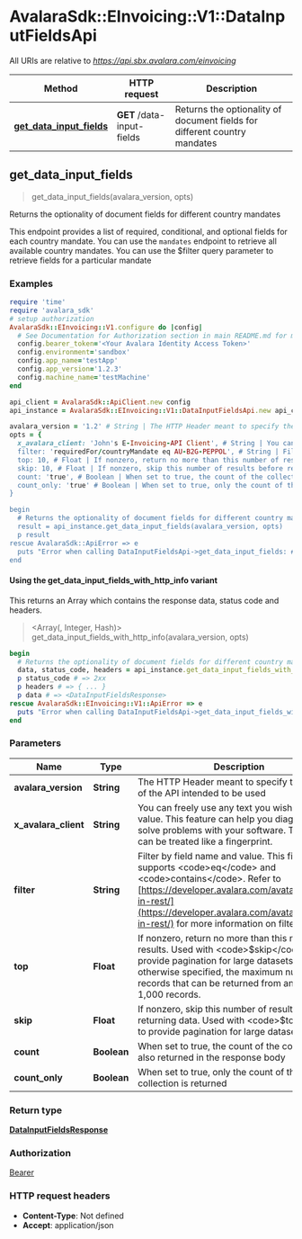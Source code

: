 # AvalaraSdk::EInvoicing::V1::DataInputFieldsApi

All URIs are relative to *https://api.sbx.avalara.com/einvoicing*

| Method | HTTP request | Description |
| ------ | ------------ | ----------- |
| [**get_data_input_fields**](DataInputFieldsApi.md#get_data_input_fields) | **GET** /data-input-fields | Returns the optionality of document fields for different country mandates |


## get_data_input_fields

> <DataInputFieldsResponse> get_data_input_fields(avalara_version, opts)

Returns the optionality of document fields for different country mandates

This endpoint provides a list of required, conditional, and optional fields for each country mandate. You can use the <code>mandates</code> endpoint to retrieve all available country mandates. You can use the $filter query parameter to retrieve fields for a particular mandate

### Examples

```ruby
require 'time'
require 'avalara_sdk'
# setup authorization
AvalaraSdk::EInvoicing::V1.configure do |config|
  # See Documentation for Authorization section in main README.md for more auth examples.
  config.bearer_token='<Your Avalara Identity Access Token>'
  config.environment='sandbox'
  config.app_name='testApp'
  config.app_version='1.2.3'
  config.machine_name='testMachine'
end

api_client = AvalaraSdk::ApiClient.new config
api_instance = AvalaraSdk::EInvoicing::V1::DataInputFieldsApi.new api_client

avalara_version = '1.2' # String | The HTTP Header meant to specify the version of the API intended to be used
opts = {
  x_avalara_client: 'John's E-Invoicing-API Client', # String | You can freely use any text you wish for this value. This feature can help you diagnose and solve problems with your software. The header can be treated like a fingerprint.
  filter: 'requiredFor/countryMandate eq AU-B2G-PEPPOL', # String | Filter by field name and value. This filter only supports <code>eq</code> and <code>contains</code>. Refer to [https://developer.avalara.com/avatax/filtering-in-rest/](https://developer.avalara.com/avatax/filtering-in-rest/) for more information on filtering.
  top: 10, # Float | If nonzero, return no more than this number of results. Used with <code>$skip</code> to provide pagination for large datasets. Unless otherwise specified, the maximum number of records that can be returned from an API call is 1,000 records.
  skip: 10, # Float | If nonzero, skip this number of results before returning data. Used with <code>$top</code> to provide pagination for large datasets.
  count: 'true', # Boolean | When set to true, the count of the collection is also returned in the response body
  count_only: 'true' # Boolean | When set to true, only the count of the collection is returned
}

begin
  # Returns the optionality of document fields for different country mandates
  result = api_instance.get_data_input_fields(avalara_version, opts)
  p result
rescue AvalaraSdk::ApiError => e
  puts "Error when calling DataInputFieldsApi->get_data_input_fields: #{e}"
end
```

#### Using the get_data_input_fields_with_http_info variant

This returns an Array which contains the response data, status code and headers.

> <Array(<DataInputFieldsResponse>, Integer, Hash)> get_data_input_fields_with_http_info(avalara_version, opts)

```ruby
begin
  # Returns the optionality of document fields for different country mandates
  data, status_code, headers = api_instance.get_data_input_fields_with_http_info(avalara_version, opts)
  p status_code # => 2xx
  p headers # => { ... }
  p data # => <DataInputFieldsResponse>
rescue AvalaraSdk::EInvoicing::V1::ApiError => e
  puts "Error when calling DataInputFieldsApi->get_data_input_fields_with_http_info: #{e}"
end
```

### Parameters

| Name | Type | Description | Notes |
| ---- | ---- | ----------- | ----- |
| **avalara_version** | **String** | The HTTP Header meant to specify the version of the API intended to be used |  |
| **x_avalara_client** | **String** | You can freely use any text you wish for this value. This feature can help you diagnose and solve problems with your software. The header can be treated like a fingerprint. | [optional] |
| **filter** | **String** | Filter by field name and value. This filter only supports &lt;code&gt;eq&lt;/code&gt; and &lt;code&gt;contains&lt;/code&gt;. Refer to [https://developer.avalara.com/avatax/filtering-in-rest/](https://developer.avalara.com/avatax/filtering-in-rest/) for more information on filtering. | [optional] |
| **top** | **Float** | If nonzero, return no more than this number of results. Used with &lt;code&gt;$skip&lt;/code&gt; to provide pagination for large datasets. Unless otherwise specified, the maximum number of records that can be returned from an API call is 1,000 records. | [optional] |
| **skip** | **Float** | If nonzero, skip this number of results before returning data. Used with &lt;code&gt;$top&lt;/code&gt; to provide pagination for large datasets. | [optional] |
| **count** | **Boolean** | When set to true, the count of the collection is also returned in the response body | [optional] |
| **count_only** | **Boolean** | When set to true, only the count of the collection is returned | [optional] |

### Return type

[**DataInputFieldsResponse**](DataInputFieldsResponse.md)

### Authorization

[Bearer](../../../README.md#documentation-for-authorization)

### HTTP request headers

- **Content-Type**: Not defined
- **Accept**: application/json

